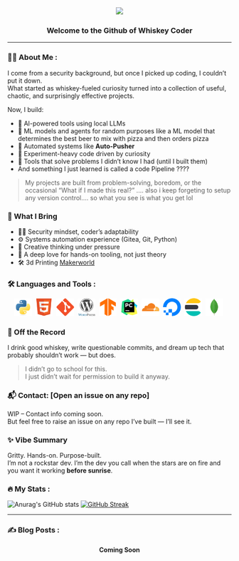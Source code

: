 <div id="header" align="center">
  <img src="https://media2.giphy.com/media/9GIE4bg4EV7UYFeP5B/giphy.gif?cid=ecf05e47zk367y6fonbkp0q24ayrrcwvjwp0sfzr6bv60aws&ep=v1_gifs_search&rid=giphy.gif&ct=g" width="300"/>
</div>

<div id="header" align="center">
<h3>Welcome to the Github of Whiskey Coder</h3> 
</div>

 
---
### :man_technologist: About Me :
I come from a security background, but once I picked up coding, I couldn’t put it down.  
What started as whiskey-fueled curiosity turned into a collection of useful, chaotic, and surprisingly effective projects.

Now, I build:
- 🤖 AI-powered tools using local LLMs
- 🤖 ML models and agents for random purposes like a ML model that determines the best beer to mix with pizza and then orders pizza
- 🔁 Automated systems like **Auto-Pusher**
- 🧪 Experiment-heavy code driven by curiosity
- 🧱 Tools that solve problems I didn’t know I had (until I built them)
- And something I just learned is called a code Pipeline ????

> My projects are built from problem-solving, boredom, or the occasional “What if I made this real?”
> .... also i keep forgeting to setup any version control.... so what you see is what you get lol 


### 💼 What I Bring

- 👨‍💻 Security mindset, coder’s adaptability
- ⚙️ Systems automation experience (Gitea, Git, Python)
- 🧠 Creative thinking under pressure
- 🧰 A deep love for hands-on tooling, not just theory
- :hammer_and_wrench: 3d Printing [Makerworld](https://makerworld.com/en/u/1366979090)

### :hammer_and_wrench: Languages and Tools :
<div align="center">
  <img src="https://github.com/devicons/devicon/blob/master/icons/python/python-original.svg" title="Python" alt="Python" width="40" height="40"/>&nbsp;
  <img src="https://github.com/devicons/devicon/blob/master/icons/html5/html5-original.svg" title="HTML5" alt="HTML" width="40" height="40"/>&nbsp;
  <img src="https://github.com/devicons/devicon/blob/master/icons/git/git-original.svg" title="Git" alt="Git" width="40" height="40"/>&nbsp;
  <img src="https://github.com/devicons/devicon/blob/master/icons/wordpress/wordpress-original.svg" title="Wordpress" alt="Wordpress" width="40" height="40"/>&nbsp;
  <img src="https://github.com/devicons/devicon/blob/master/icons/tensorflow/tensorflow-original.svg" title="Tensorflow" alt="Tensorflow" width="40" height="40"/>&nbsp;
  <img src="https://github.com/devicons/devicon/blob/master/icons/pycharm/pycharm-original.svg" title="PyCharm" alt="PyCharm" width="40" height="40"/>&nbsp;
  <img src="https://github.com/devicons/devicon/blob/master/icons/cloudflare/cloudflare-original.svg" title="cloudflare" alt="cloudflare" width="40" height="40"/>&nbsp;
  <img src="https://github.com/devicons/devicon/blob/master/icons/digitalocean/digitalocean-original.svg" title="DigitalOcean" alt="DigitalOcean" width="40" height="40"/>&nbsp;
  <img src="https://github.com/devicons/devicon/blob/master/icons/elasticsearch/elasticsearch-original.svg" title="elasticsearch" alt="elasticsearch" width="40" height="40"/>&nbsp;
  <img src="https://github.com/devicons/devicon/blob/master/icons/mongodb/mongodb-original.svg" title="MongoDB" alt="MongoDB" width="40" height="40"/>&nbsp;
</div>


### 🧃 Off the Record
I drink good whiskey, write questionable commits, and dream up tech that probably shouldn’t work — but does.
> I didn’t go to school for this.  
> I just didn’t wait for permission to build it anyway.


### 📬 Contact: [Open an issue on any repo]
WIP – Contact info coming soon.  
But feel free to raise an issue on any repo I’ve built — I’ll see it.

### ✨ Vibe Summary
Gritty. Hands-on. Purpose-built.  
I’m not a rockstar dev. I’m the dev you call when the stars are on fire and you want it working **before sunrise**.



### :fire: My Stats :
![Anurag's GitHub stats](https://github-readme-stats.vercel.app/api?username=WhiskeyCoder&show_icons=true&theme=dark)
[![GitHub Streak](https://streak-stats.demolab.com/?user=WhiskeyCoder&theme=dark)](https://git.io/streak-stats)


---

### :writing_hand: Blog Posts :
<h4 align="center"> Coming Soon<h4>
